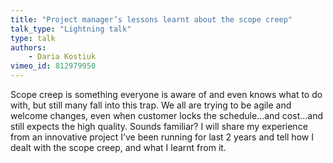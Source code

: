 ```yaml
---
title: "Project manager’s lessons learnt about the scope creep"
talk_type: "Lightning talk"
type: talk
authors:
    - Daria Kostiuk
vimeo_id: 812979950
---
```

Scope creep is something everyone is aware of and even knows what to do with, but still many fall into this trap.
We all are trying to be agile and welcome changes, even when customer locks the schedule…and cost…and still expects the high quality. Sounds familiar?
I will share my experience from an innovative project I’ve been running for last 2 years and tell how I dealt with the scope creep, and what I learnt from it. 


